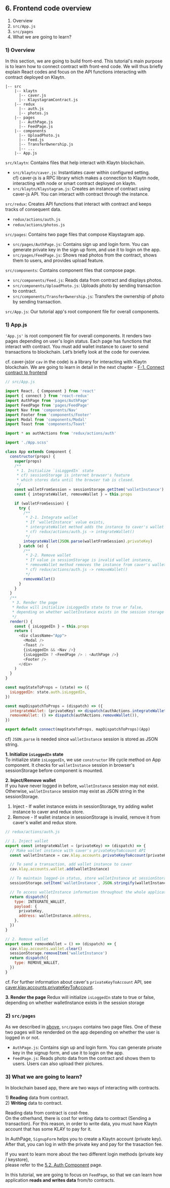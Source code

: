 ## 6. Frontend code overview

1. Overview
2. `src/App.js`
3. `src/pages`
4. What we are going to learn?

### 1) Overview
In this section, we are going to build front-end. 
This tutorial's main purpose is to learn how to connect contract with front-end code. We will thus briefly explain React codes and focus on the API functions interacting with contract deployed on Klaytn.

```
|-- src
    |-- klaytn
      |-- caver.js
      |-- KlaystagramContract.js
    |-- redux
      |-- auth.js
      |-- photos.js
    |-- pages
      |-- AuthPage.js
      |-- FeedPage.js
    |-- components
      |-- UploadPhoto.js
      |-- Feed.js
      |-- TransferOwnership.js
      |-- ...
    |-- App.js
```

`src/klaytn`: Contains files that help interact with Klaytn blockchain.
* `src/klaytn/caver.js`: Instantiates caver within configured setting.  
cf) caver-js is a RPC library which makes a connection to Klaytn node, interacting with node or smart contract deployed on klaytn.
* `src/klaytn/Klaystagram.js`: Creates an instance of contract using caver-js API. You can interact with contract through the instance.

`src/redux`: Creates API functions that interact with contract and keeps tracks of consequent data.
* `redux/actions/auth.js`
* `redux/actions/photos.js`

`src/pages`: Contains two page files that compose Klaystagram app.
* `src/pages/AuthPage.js`: Contains sign up and login form. You can generate private key in the sign up form, and use it to login on the app.
* `src/pages/FeedPage.js`: Shows read photos from the contract, shows them to users, and provides upload feature.


`src/components`: Contains component files that compose page.
* `src/components/Feed.js`: Reads data from contract and displays photos.
* `src/components/UploadPhoto.js`: Uploads photo by sending transaction to contract. 
* `src/components/TransferOwnership.js`: Transfers the ownership of photo by sending transaction.

`src/App.js`: Our tutorial app's root component file for overall components. 

### 1) App.js
`'App.js'` is root component file for overall components. It renders two pages depending on user's login status. Each page has functions that interact with contract. You must add wallet instance to caver to send transactions to blockchain. Let’s briefly look at the code for overview. 


cf. caver-js(or `cav` in the code) is a library for interacting with Klaytn blockchain. We are going to learn in detail in the next chapter - [F-1. Connect contract to frontend](./7-1-feedpage-connect-contract.md)

```js
// src/App.js

import React, { Component } from 'react'
import { connect } from 'react-redux'
import AuthPage from 'pages/AuthPage'
import FeedPage from 'pages/FeedPage'
import Nav from 'components/Nav'
import Footer from 'components/Footer'
import Modal from 'components/Modal'
import Toast from 'components/Toast'

import * as authActions from 'redux/actions/auth'

import './App.scss'

class App extends Component {
  constructor(props) {
    super(props)
    /**
     * 1. Initialize `isLoggedIn` state
     * cf) sessionStorage is internet browser's feature
     * which stores data until the browser tab is closed.
     */
    const walletFromSession = sessionStorage.getItem('walletInstance')
    const { integrateWallet, removeWallet } = this.props

    if (walletFromSession) {
      try {
        /**
         * 2-1. Integrate wallet
         * If 'walletInstance' value exists,
         * intergrateWallet method adds the instance to caver's wallet and redux store
         * cf) redux/actions/auth.js -> integrateWallet()
         */
        integrateWallet(JSON.parse(walletFromSession).privateKey)
      } catch (e) {
        /**
         * 2-2. Remove wallet
         * If value in sessionStorage is invalid wallet instance,
         * removeWallet method removes the instance from caver's wallet and redux store
         * cf) redux/actions/auth.js -> removeWallet()
         */
        removeWallet()
      }
    }
  }
  /**
   * 3. Render the page
   * Redux will initialize isLoggedIn state to true or false,
   * depending on whether walletInstance exists in the session storage
   */
  render() {
    const { isLoggedIn } = this.props
    return (
      <div className="App">
        <Modal />
        <Toast />
        {isLoggedIn && <Nav />}
        {isLoggedIn ? <FeedPage /> : <AuthPage />}
        <Footer />
      </div>
    )
  }
}

const mapStateToProps = (state) => ({
  isLoggedIn: state.auth.isLoggedIn,
})

const mapDispatchToProps = (dispatch) => ({
  integrateWallet: (privateKey) => dispatch(authActions.integrateWallet(privateKey)),
  removeWallet: () => dispatch(authActions.removeWallet()),
})

export default connect(mapStateToProps, mapDispatchToProps)(App)
```

cf) `JSON.parse` is needed since `walletInstance` session is stored as JSON string.

**1. Initialize `isLoggedIn` state**  
To initialize state `isLoggedIn`, we use `constructor` life cycle method on App component. It checks for `walletInstance` session in browser's sessionStorage before component is mounted.  

**2. Inject/Remove wallet**  
If you have never logged in before, `walletInstance` session may not exist. Otherwise, `walletInstance` session may exist as JSON string in the sessionStorage.  

1. Inject - If wallet instance exists in sessionStorage, try adding wallet instance to caver and redux store.  
2. Remove - If wallet instance in sessionStorage is invalid, remove it from caver's wallet and redux store.  

```js
// redux/actions/auth.js

// 1. Inject wallet
export const integrateWallet = (privateKey) => (dispatch) => {
  // Make wallet instance with caver's privateKeyToAccount API
  const walletInstance = cav.klay.accounts.privateKeyToAccount(privateKey)

  // To send a transaction, add wallet instance to caver
  cav.klay.accounts.wallet.add(walletInstance)

  // To maintain logged-in status, store walletInstance at sessionStorage
  sessionStorage.setItem('walletInstance', JSON.stringify(walletInstance))

  // To access walletInstance information throughout the whole application, save it to redux store
  return dispatch({
    type: INTEGRATE_WALLET,
    payload: {
      privateKey,
      address: walletInstance.address,
    },
  })
}

// 2. Remove wallet
export const removeWallet = () => (dispatch) => {
  cav.klay.accounts.wallet.clear()
  sessionStorage.removeItem('walletInstance')
  return dispatch({
    type: REMOVE_WALLET,
  })
}
```
cf. For further information about caver's `privateKeyToAccount` API, see [caver.klay.accounts.privateKeyToAccount](../../sdk/caverjs/caver.klay.accounts.md#privatekeytoaccount).

**3. Render the page**
Redux will initialize `isLoggedIn` state to true or false, depending on whether walletInstance exists in the session storage

### 2) `src/pages`
As we described in [above](#1-Overview), `src/pages` contains two page files. One of these two pages will be renderded on the app depending on whether the user is logged in or not.

* `AuthPage.js`: Contains sign up and login form. You can generate private key in the signup form, and use it to login on the app.
* `FeedPage.js`: Reads photo data from the contract and shows them to users. Users can also upload their pictures.

### 3) What we are going to learn?
In blockchain based app, there are two ways of interacting with contracts.  

1\) **Reading** data from contract.  
2\) **Writing** data to contract.  

Reading data from contract is cost-free.  
On the otherhand, there is cost for writing data to contract (Sending a transaction). For this reason, in order to write data, you must have Klaytn account that has some KLAY to pay for it.  

In AuthPage, `SignupForm` helps you to create a Klaytn account (private key). After that, you can log in with the private key and pay for the trasaction fee.  

If you want to learn more about the two different login methods (private key / keystore),  
please refer to the [5.2. Auth Component](../countbapp/5-2-frontend-auth-component.md) page. 

In this tutorial, we are going to focus on `FeedPage`, so that we can learn how application **reads and writes data** from/to contracts.


